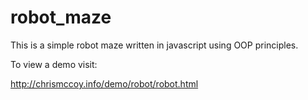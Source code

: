 # robot_maze

This is a simple robot maze written in javascript using OOP principles.

To view a demo visit:

http://chrismccoy.info/demo/robot/robot.html
